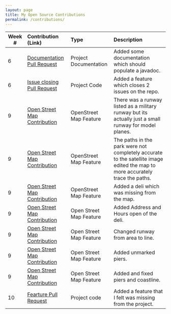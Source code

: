 ```yaml
---
layout: page
title: My Open Source Contributions
permalink: /contributions/
---
```


<!--
Type of the contribution should be "Wikipedia edit", "OpenStreet Map feature", "Project Documentation", "Project Code", "Blog Edit", etc.

The description should include a brief summary of what you did.

Replace the first row below with your contribution.

-->





| Week # | Contribution (Link)                                          | Type                    | Description                                                  |
| ------ | :----------------------------------------------------------- | :---------------------- | :----------------------------------------------------------- |
| 6      | [Documentation Pull Request](https://github.com/runelite/runelite/pull/10042) | Project Documentation   | Added some documentation which should populate a javadoc.    |
| 6      | [Issue closing Pull Request](https://github.com/runelite/runelite/pull/10046) | Project Code            | Added a feature which closes 2 issues on the repo.           |
| 9      | [Open Street Map Contribution](https://www.openstreetmap.org/changeset/76177786#map=19/40.58949/-73.91862) | OpenStreet Map Feature  | There was a runway listed as a military runway but its actually just a small runway for model planes. |
| 9      | [Open Street Map Contribution](https://www.openstreetmap.org/changeset/76177820) | OpenStreet Map Feature  | The paths in the park were not completely accurate to the satellite image edited the map to more accurately trace the paths. |
| 9      | [Open Street Map Contribution](http://openstreetmap.org/changeset/76177927#map=19/40.59014/-73.92239) | OpenStreet Map Feature  | Added a deli which was missing from the map.                 |
| 9      | [Open Street Map Contribution](https://www.openstreetmap.org/changeset/76177981#map=19/40.59014/-73.92239) | Open Street Map Feature | Added Address and Hours open of the deli.                    |
| 9      | [Open Street Map Contribution](https://www.openstreetmap.org/changeset/76223924https://www.openstreetmap.org/changeset/76223924) | Open Street Map Feature | Changed runway from area to line.                            |
| 9      | [Open Street Map Contribution](https://www.openstreetmap.org/changeset/76224361#map=14/40.6283/-73.8883) | Open Street Map Feature | Added unmarked piers.                                        |
| 9      | [Open Street Map Contribution](https://www.openstreetmap.org/changeset/76225587#map=16/40.5898/-73.9254) | Open Street Map Feature | Added and fixed piers and coastline.                         |
| 10     | [Fearture Pull Request](https://github.com/open-osrs/runelite/pull/1877) | Project code            | Added a feature that I felt was missing from the project.    |

